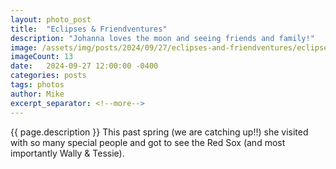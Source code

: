 ```yaml
---
layout: photo_post
title:  "Eclipses & Friendventures"
description: "Johanna loves the moon and seeing friends and family!"
image: /assets/img/posts/2024/09/27/eclipses-and-friendventures/eclipses-and-friendventures-preview.jpg
imageCount: 13
date:   2024-09-27 12:00:00 -0400
categories: posts
tags: photos
author: Mike
excerpt_separator: <!--more-->
---
```


{{ page.description }} <!--more--> This past spring (we are catching up!!) she visited with so many special people and got to see the Red Sox (and most importantly Wally & Tessie).
